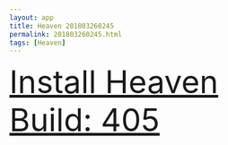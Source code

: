 ```yaml
---
layout: app
title: Heaven 201803260245
permalink: 201803260245.html
tags: [Heaven]
---
```

<div class="pure-g">
    <div class="pure-u-1-1" style="font-size: 4em">
        <a class="pure-button-primary" href="itms-services://?action=download-manifest&url=https%3A%2F%2Flitsungyisigono.github.io%2FTestScript%2Fmanifests%2F201803260245.plist"><i class="fa fa-download" aria-hidden="true"></i>Install Heaven Build: 405</a>
    </div>
</div>